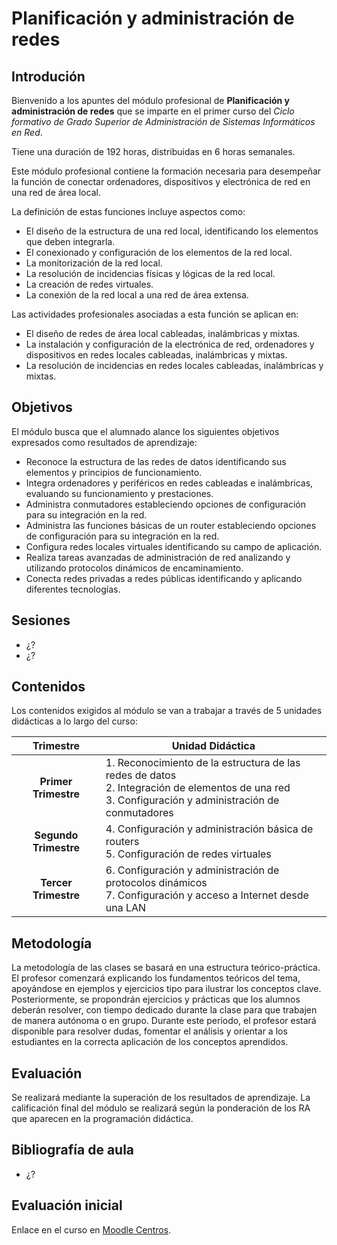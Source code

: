 # Planificación y administración de redes

## Introdución

Bienvenido a los apuntes del módulo profesional de **Planificación y administración de redes** que se imparte en el primer curso del *Ciclo formativo de Grado Superior de Administración de Sistemas Informáticos en Red*.

Tiene una duración de 192 horas, distribuidas en 6 horas semanales.

Este módulo profesional contiene la formación necesaria para desempeñar la función de conectar ordenadores, dispositivos y electrónica de red en una red de área local.

La definición de estas funciones incluye aspectos como:

* El diseño de la estructura de una red local, identificando los elementos que deben integrarla.
* El conexionado y configuración de los elementos de la red local.
* La monitorización de la red local.
* La resolución de incidencias físicas y lógicas de la red local.
* La creación de redes virtuales.
* La conexión de la red local a una red de área extensa.

Las actividades profesionales asociadas a esta función se aplican en:

* El diseño de redes de área local cableadas, inalámbricas y mixtas.
* La instalación y configuración de la electrónica de red, ordenadores y dispositivos en redes locales cableadas, inalámbricas y mixtas.
* La resolución de incidencias en redes locales cableadas, inalámbricas y mixtas.

## Objetivos

El módulo busca que el alumnado alance los siguientes objetivos expresados como resultados de aprendizaje:

* Reconoce la estructura de las redes de datos identificando sus elementos y principios de funcionamiento.
* Integra ordenadores y periféricos en redes cableadas e inalámbricas, evaluando su funcionamiento y prestaciones.
* Administra conmutadores estableciendo opciones de configuración para su integración en la red.
* Administra las funciones básicas de un router estableciendo opciones de configuración para su integración en la red.
* Configura redes locales virtuales identificando su campo de aplicación.
* Realiza tareas avanzadas de administración de red analizando y utilizando protocolos dinámicos de encaminamiento.
* Conecta redes privadas a redes públicas identificando y aplicando diferentes tecnologías.

## Sesiones

* ¿?
* ¿?

## Contenidos

Los contenidos exigidos al módulo se van a trabajar a través de 5 unidades didácticas a lo largo del curso:

| Trimestre | Unidad Didáctica |
|:-------------: | ---------------------- |
| **Primer Trimestre** | 1. Reconocimiento de la estructura de las redes de datos<br>2. Integración de elementos de una red<br>3. Configuración y administración de conmutadores |
| **Segundo Trimestre**| 4. Configuración y administración básica de routers<br>5. Configuración de redes virtuales |
| **Tercer Trimestre**| 6. Configuración y administración de protocolos dinámicos<br>7. Configuración y acceso a Internet desde una LAN |

## Metodología

La metodología de las clases se basará en una estructura teórico-práctica. El profesor comenzará explicando los fundamentos teóricos del tema, apoyándose en ejemplos y ejercicios tipo para ilustrar los conceptos clave. Posteriormente, se propondrán ejercicios y prácticas que los alumnos deberán resolver, con tiempo dedicado durante la clase para que trabajen de manera autónoma o en grupo. Durante este período, el profesor estará disponible para resolver dudas, fomentar el análisis y orientar a los estudiantes en la correcta aplicación de los conceptos aprendidos.

## Evaluación

Se realizará mediante la superación de los resultados de aprendizaje. La calificación final del módulo se realizará según la ponderación de los RA que aparecen en la programación didáctica.

## Bibliografía de aula

* ¿?

## Evaluación inicial

Enlace en el curso en [Moodle Centros](https://educacionadistancia.juntadeandalucia.es/centros/cordoba/my/).
